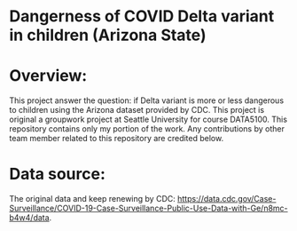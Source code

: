 # Dangerness of COVID Delta variant in children (Arizona State)

# Overview:

This project answer the question: if Delta variant is more or less dangerous to children using the Arizona dataset provided by CDC.
This project is original a groupwork project at Seattle University for course DATA5100. 
This repository contains only my portion of the work. Any contributions by other team member related to this repository are credited below.

# Data source:
The original data and keep renewing by CDC: https://data.cdc.gov/Case-Surveillance/COVID-19-Case-Surveillance-Public-Use-Data-with-Ge/n8mc-b4w4/data.
